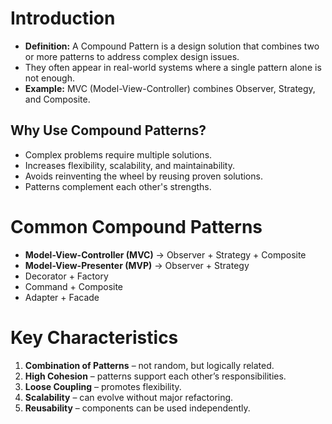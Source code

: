 # Introduction

- **Definition:** A Compound Pattern is a design solution that combines two or more patterns to address complex design issues.
- They often appear in real-world systems where a single pattern alone is not enough.
- **Example:** MVC (Model-View-Controller) combines Observer, Strategy, and Composite.

## Why Use Compound Patterns?

- Complex problems require multiple solutions.
- Increases flexibility, scalability, and maintainability.
- Avoids reinventing the wheel by reusing proven solutions.
- Patterns complement each other's strengths.

# Common Compound Patterns

* **Model-View-Controller (MVC)** $\to$ Observer + Strategy + Composite
* **Model-View-Presenter (MVP)** $\to$ Observer + Strategy
* Decorator + Factory
* Command + Composite
* Adapter + Facade

# Key Characteristics

1.  **Combination of Patterns** – not random, but logically related.
2.  **High Cohesion** – patterns support each other’s responsibilities.
3.  **Loose Coupling** – promotes flexibility.
4.  **Scalability** – can evolve without major refactoring.
5.  **Reusability** – components can be used independently.

